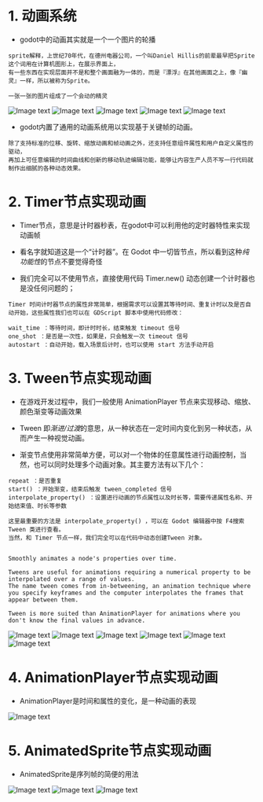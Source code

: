 # 1. 动画系统

- godot中的动画其实就是一个一个图片的轮播

```
sprite解释，上世纪70年代，在德州电器公司，一个叫Daniel Hillis的前辈最早把Sprite这个词用在计算机图形上，在展示界面上，
有一些东西在实现层面并不是和整个画面融为一体的，而是『漂浮』在其他画面之上，像『幽灵』一样，所以被称为Sprite。

一张一张的图片组成了一个会动的精灵
```

![Image text](image/animation1.png)
![Image text](image/animation2.png)
![Image text](image/animation3.png)
![Image text](image/animation4.png)
![Image text](image/animation5.png)

- godot内置了通用的动画系统用以实现基于关键帧的动画。

```
除了支持标准的位移、旋转、缩放动画和帧动画之外，还支持任意组件属性和用户自定义属性的驱动，
再加上可任意编辑的时间曲线和创新的移动轨迹编辑功能，能够让内容生产人员不写一行代码就制作出细腻的各种动态效果。
```

# 2. Timer节点实现动画

- Timer节点，意思是计时器秒表，在godot中可以利用他的定时器特性来实现动画帧

- 看名字就知道这是一个“计时器”。在 Godot 中一切皆节点，所以看到这种*纯功能性*的节点不要觉得奇怪

- 我们完全可以不使用节点，直接使用代码 Timer.new() 动态创建一个计时器也是没任何问题的；

```
Timer 时间计时器节点的属性非常简单，根据需求可以设置其等待时间、重复计时以及是否自动开始，这些属性我们也可以在 GDScript 脚本中使用代码修改：

wait_time ：等待时间，即计时时长，结束触发 timeout 信号
one_shot ：是否是一次性，如果是，只会触发一次 timeout 信号
autostart ：自动开始，载入场景后计时，也可以使用 start 方法手动开启
```

# 3. Tween节点实现动画

- 在游戏开发过程中，我们一般使用 AnimationPlayer 节点来实现移动、缩放、颜色渐变等动画效果

- Tween 即*渐进/过渡*的意思，从一种状态在一定时间内变化到另一种状态，从而产生一种视觉动画。

- 渐变节点使用非常简单方便，可以对一个物体的任意属性进行动画控制，当然，也可以同时处理多个动画对象。其主要方法有以下几个：

```
repeat ：是否重复
start() ：开始渐变，结束后触发 tween_completed 信号
interpolate_property() ：设置进行动画的节点属性以及时长等，需要传递属性名称、开始结束值、时长等参数

这里最重要的方法是 interpolate_property() ，可以在 Godot 编辑器中按 F4搜索 Tween 类进行查看。
当然，和 Timer 节点一样，我们完全可以在代码中动态创建Tween 对象。


Smoothly animates a node's properties over time.

Tweens are useful for animations requiring a numerical property to be interpolated over a range of values. 
The name tween comes from in-betweening, an animation technique where you specify keyframes and the computer interpolates the frames that appear between them.

Tween is more suited than AnimationPlayer for animations where you don't know the final values in advance. 
```

![Image text](image/animation6.png)
![Image text](image/animation7.png)
![Image text](image/animation8.png)
![Image text](image/animation9.png)
![Image text](image/animation10.png)
![Image text](image/animation11.png)

# 4. AnimationPlayer节点实现动画

- AnimationPlayer是时间和属性的变化，是一种动画的表现

![Image text](image/animation12.png)

# 5. AnimatedSprite节点实现动画

- AnimatedSprite是序列帧的简便的用法

![Image text](image/animated1.png)
![Image text](image/animated2.png)
![Image text](image/animated3.png)
